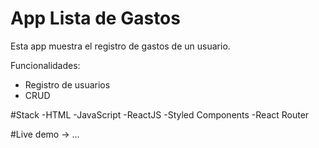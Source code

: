 # App Lista de Gastos
Esta app muestra el registro de gastos de un usuario.

Funcionalidades:
  - Registro de usuarios
  - CRUD

#Stack
  -HTML
  -JavaScript
  -ReactJS
  -Styled Components
  -React Router


#Live demo -> ...
